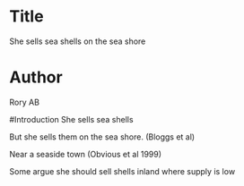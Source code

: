 # Title
She sells sea shells on the sea shore

# Author
Rory AB

#Introduction
She sells sea shells

But she sells them on the sea shore. (Bloggs et al)

Near a seaside town (Obvious et al 1999)

Some argue she should sell shells inland where supply is low 
